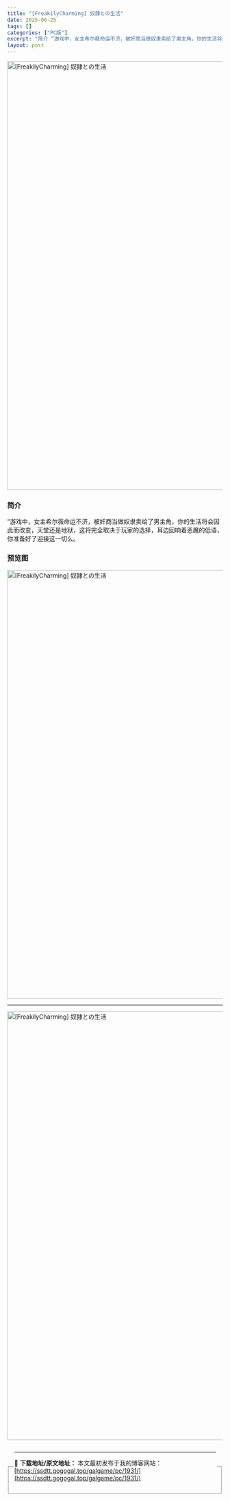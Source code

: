```yaml
---
title: "[FreakilyCharming] 奴隷との生活"
date: 2025-06-25
tags: []
categories: ["PC版"]
excerpt: "简介 “游戏中，女主希尔薇命运不济，被奸商当做奴隶卖给了男主角，你的生活将会因此而改变，天堂还是地狱，这将完全取决于玩家的选择，耳边回响着恶魔的低语，你准备好了迎接这一切么。 预览图 资源下载点进按钮进入下载页面查看下载地址 资源免费下载地址 下载地址 说明: 油猴下载教程 磁力下载推荐使用qBit&hellip;"
layout: post
---
```



<p><img decoding="async"   src="https://ssdtt.gogogal.top/wp-content/uploads/2025/06/d8b23-00.webp" loading="lazy" alt="[FreakilyCharming] 奴隷との生活" style="display: block; margin-left: auto; margin-right: auto; width: 1000px;" /></p>
<div>
<h3>简介</h3>
</p></div>
<p>“游戏中，女主希尔薇命运不济，被奸商当做奴隶卖给了男主角，你的生活将会因此而改变，天堂还是地狱，这将完全取决于玩家的选择，耳边回响着恶魔的低语，你准备好了迎接这一切么。</p>
<h3>预览图</h3>
<p><img decoding="async"   src="https://ssdtt.gogogal.top/wp-content/uploads/2025/06/19d64-01.webp" loading="lazy" alt="[FreakilyCharming] 奴隷との生活" style="display: block; margin-left: auto; margin-right: auto; width: 1000px;" /></p>
<hr />
<p><img decoding="async"   src="https://ssdtt.gogogal.top/wp-content/uploads/2025/06/77bb8-02.webp" loading="lazy" alt="[FreakilyCharming] 奴隷との生活" style="display: block; margin-left: auto; margin-right: auto; width: 1000px;" /></p>
<div> </div>
<fieldset>
<legend>


---
📖 **下载地址/原文地址：** 本文最初发布于我的博客网站：[https://ssdtt.gogogal.top/galgame/pc/1931/](https://ssdtt.gogogal.top/galgame/pc/1931/)
